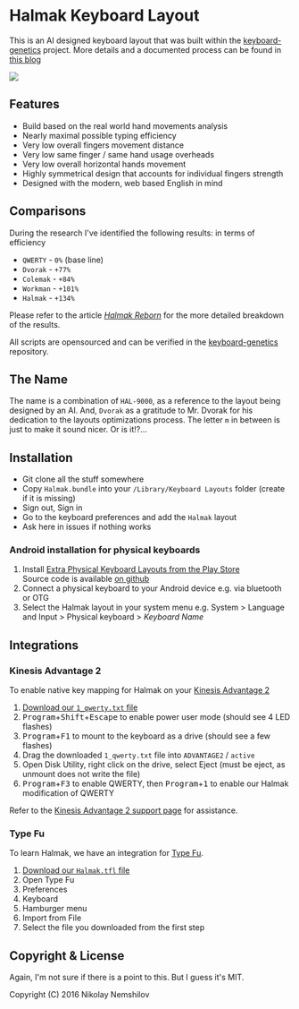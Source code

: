 # Halmak Keyboard Layout

This is an AI designed keyboard layout that was built within the
[keyboard-genetics][] project.
More details and a documented process can be found in
[this blog](http://nikolay.rocks/categories/optimal+keyboard)

![](screenshot.png)

## Features

* Build based on the real world hand movements analysis
* Nearly maximal possible typing efficiency
* Very low overall fingers movement distance
* Very low same finger / same hand usage overheads
* Very low overall horizontal hands movement
* Highly symmetrical design that accounts for individual fingers strength
* Designed with the modern, web based English in mind

## Comparisons

During the research I've identified the following results: in terms of efficiency

* `QWERTY` - `0%` (base line)
* `Dvorak` - `+77%`
* `Colemak` - `+84%`
* `Workman` - `+101%`
* `Halmak` - `+134%`

Please refer to the article *[Halmak Reborn][]*
for the more detailed breakdown of the results.

All scripts are opensourced and can be verified in the
[keyboard-genetics][] repository.

## The Name

The name is a combination of `HAL-9000`, as a reference to the layout being
designed by an AI. And, `Dvorak` as a gratitude to Mr. Dvorak for his dedication
to the layouts optimizations process. The letter `m` in between is just to make
it sound nicer. Or is it!?...

## Installation

* Git clone all the stuff somewhere
* Copy `Halmak.bundle` into your `/Library/Keyboard Layouts` folder (create if it is missing)
* Sign out, Sign in
* Go to the keyboard preferences and add the `Halmak` layout
* Ask here in issues if nothing works

### Android installation for physical keyboards

1. Install [Extra Physical Keyboard Layouts from the Play Store](https://play.google.com/store/apps/details?id=varzan.extraKeyboardLayouts)  
Source code is available [on github](https://github.com/varzan/extra-keyboard-layouts)
1. Connect a physical keyboard to your Android device e.g. via bluetooth or OTG
1. Select the Halmak layout in your system menu e.g. System > Language and Input > Physical keyboard > *Keyboard Name*

## Integrations

### Kinesis Advantage 2

To enable native key mapping for Halmak on your [Kinesis Advantage 2](https://kinesis-ergo.com/shop/advantage2/)

1. [Download our `1_qwerty.txt` file](https://raw.githubusercontent.com/MadRabbit/halmak/master/integrations/kinesis/1_qwerty.txt)
1. <kbd>Program</kbd>+<kbd>Shift</kbd>+<kbd>Escape</kbd> to enable power user mode (should see 4 LED flashes)
1. <kbd>Program</kbd>+<kbd>F1</kbd> to mount to the keyboard as a drive (should see a few flashes)
1. Drag the downloaded `1_qwerty.txt` file into `ADVANTAGE2` / `active`
1. Open Disk Utility, right click on the drive, select Eject (must be eject, as unmount does not write the file)
1. <kbd>Program</kbd>+<kbd>F3</kbd> to enable QWERTY, then <kbd>Program</kbd>+<kbd>1</kbd> to enable our Halmak modification of QWERTY

Refer to the [Kinesis Advantage 2 support page](https://kinesis-ergo.com/support/advantage2/) for assistance.

### Type Fu

To learn Halmak, we have an integration for [Type Fu](http://type-fu.com).

1. [Download our `Halmak.tfl` file](https://raw.githubusercontent.com/MadRabbit/halmak/master/integrations/typefu/Halmak.tfl)
1. Open Type Fu
1. Preferences
1. Keyboard
1. Hamburger menu
1. Import from File
1. Select the file you downloaded from the first step

## Copyright & License

Again, I'm not sure if there is a point to this. But I guess it's MIT.

Copyright (C) 2016 Nikolay Nemshilov

[keyboard-genetics]: https://github.com/MadRabbit/keyboard-genetics
[Halmak Reborn]: http://nikolay.rocks/2016-12-20-the-halmak-reborn
